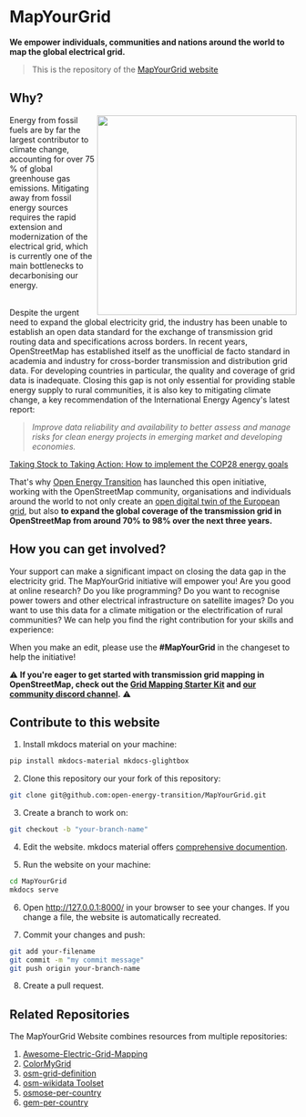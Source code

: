 # MapYourGrid
**We empower individuals, communities and nations around the world to map the global electrical grid.** <br>

> This is the repository of the [MapYourGrid website](https://MapYourGrid.org/)

## Why?
<img src= https://raw.githubusercontent.com/open-energy-transition/MapYourGrid/refs/heads/main/docs/images/ogos/MapYourGrid-logo.png align="right" width="350">
Energy from fossil fuels are by far the largest contributor to climate change, accounting for over 75 % of global greenhouse gas emissions. Mitigating away from fossil energy sources requires the rapid extension and modernization of the electrical grid, which is currently one of the main bottlenecks to decarbonising our energy. <br></br>

Despite the urgent need to expand the global electricity grid, the industry has been unable to establish an open data standard for the exchange of transmission grid routing data and specifications across borders. In recent years, OpenStreetMap has established itself as the unofficial de facto standard in academia and industry for cross-border transmission and distribution grid data. For developing countries in particular, the quality and coverage of grid data is inadequate. Closing this gap is not only essential for providing stable energy supply to rural communities, it is also key to mitigating climate change, a key recommendation of the International Energy Agency's latest report:

> _Improve data reliability and availability to better assess and manage risks for clean energy projects in emerging market and developing economies._

[Taking Stock to Taking Action: How to implement the COP28 energy goals](https://iea.blob.core.windows.net/assets/f2f6dbe0-ee3d-4ffc-ac8b-b811a868b9b1/FromTakingStocktoTakingAction.pdf)

That's why [Open Energy Transition](https://openenergytransition.org/) has launched this open initiative, working with the OpenStreetMap community, organisations and individuals around the world to not only create an [open digital twin of the European grid](https://www.nature.com/articles/s41597-025-04550-7), but also **to expand the global coverage of the transmission grid in OpenStreetMap from around 70% to 98% over the next three years.**

## How you can get involved?
Your support can make a significant impact on closing the data gap in the electricity grid. The MapYourGrid initiative will empower you! Are you good at online research? Do you like programming? Do you want to recognise power towers and other electrical infrastructure on satellite images? Do you want to use this data for a climate mitigation or the electrification of rural communities? We can help you find the right contribution for your skills and experience:

When you make an edit, please use the **#MapYourGrid** in the changeset to help the initiative!

⚠️ **If you're eager to get started with transmission grid mapping in OpenStreetMap, check out the [Grid Mapping Starter Kit](https://github.com/open-energy-transition/grid-mapping-starter-kit) and [our community discord channel](https://discord.gg/a5znpdFWfD).** ⚠️


## Contribute to this website

1. Install mkdocs material on your machine:
```bash
pip install mkdocs-material mkdocs-glightbox
```

2. Clone this repository our your fork of this repository:
```bash
git clone git@github.com:open-energy-transition/MapYourGrid.git
```
3. Create a branch to work on:
```bash
git checkout -b "your-branch-name"
```
4. Edit the website. mkdocs material offers [comprehensive documention](https://squidfunk.github.io/mkdocs-material/getting-started/).

5. Run the website on your machine:
```bash
cd MapYourGrid
mkdocs serve
```

6. Open http://127.0.0.1:8000/ in your browser to see your changes. If you change a file, the website is automatically recreated.

7. Commit your changes and push:
```bash
git add your-filename
git commit -m "my commit message"
git push origin your-branch-name
```

8. Create a pull request.

## Related Repositories 
The MapYourGrid Website combines resources from multiple repositories:
1. [Awesome-Electric-Grid-Mapping](https://github.com/open-energy-transition/Awesome-Electric-Grid-Mapping)
2. [ColorMyGrid](https://github.com/open-energy-transition/color-my-grid)
3. [osm-grid-definition](https://github.com/open-energy-transition/osm-grid-definition)
4. [osm-wikidata Toolset](https://github.com/open-energy-transition/osm-wikidata-toolset)
5. [osmose-per-country](https://github.com/open-energy-transition/osmose_per_country)
6. [gem-per-country](https://github.com/open-energy-transition/gem_per_country)
